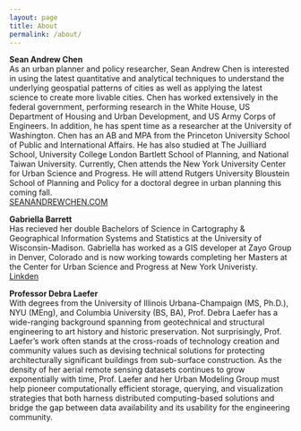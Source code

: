 ```yaml
---
layout: page
title: About
permalink: /about/
---
```


**Sean Andrew Chen**\
As an urban planner and policy researcher, Sean Andrew Chen is interested in using the latest quantitative and analytical techniques to understand the underlying geospatial patterns of cities as well as applying the latest science to create more livable cities.
Chen has worked extensively in the federal government, performing research in the White House, US Department of Housing and Urban Development, and US Army Corps of Engineers. In addition, he has spent time as a researcher at the University of Washington.
Chen has an AB and MPA from the Princeton University School of Public and International Affairs. He has also studied at The Juilliard School, University College London Bartlett School of Planning, and National Taiwan University. Currently, Chen attends the New York University Center for Urban Science and Progress. He will attend Rutgers University Bloustein School of Planning and Policy for a doctoral degree in urban planning this coming fall.\
[SEANANDREWCHEN.COM](https://seanandrewchen.com/)


**Gabriella Barrett**\
Has recieved her double Bachelors of Science in Cartography & Geographical Information Systems and Statistics at the University of Wisconsin-Madison. Gabriella has worked as a GIS developer at Zayo Group in Denver, Colorado and is now working towards completing her Masters at the Center for Urban Science and Progress at New York Univeristy.\
[Linkden](https://www.linkedin.com/in/gabriella-barrett-021702136/)


**Professor Debra Laefer**\
With degrees from the University of Illinois Urbana-Champaign (MS, Ph.D.), NYU (MEng), and Columbia University (BS, BA), Prof. Debra Laefer has a wide-ranging background spanning from geotechnical and structural engineering to art history and historic preservation. Not surprisingly, Prof. Laefer’s work often stands at the cross-roads of technology creation and community values such as devising technical solutions for protecting architecturally significant buildings from sub-surface construction. As the density of her aerial remote sensing datasets continues to grow exponentially with time, Prof. Laefer and her Urban Modeling Group must help pioneer computationally efficient storage, querying, and visualization strategies that both harness distributed computing-based solutions and bridge the gap between data availability and its usability for the engineering community.